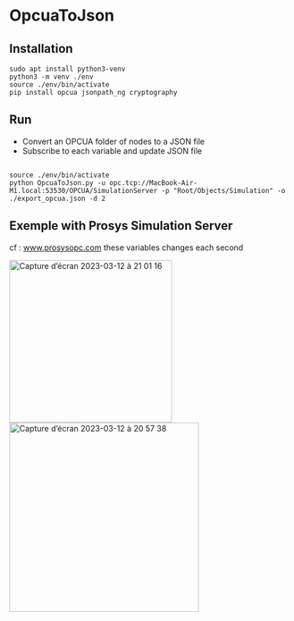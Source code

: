# OpcuaToJson

## Installation 

```
sudo apt install python3-venv
python3 -m venv ./env
source ./env/bin/activate
pip install opcua jsonpath_ng cryptography

```

## Run

- Convert an OPCUA folder of nodes to a JSON file
- Subscribe to each variable and update JSON file


```

source ./env/bin/activate
python OpcuaToJson.py -u opc.tcp://MacBook-Air-M1.local:53530/OPCUA/SimulationServer -p "Root/Objects/Simulation" -o ./export_opcua.json -d 2

```

## Exemple with Prosys Simulation Server

cf : www.prosysopc.com
these variables changes each second

<img width="291" alt="Capture d’écran 2023-03-12 à 21 01 16" src="https://user-images.githubusercontent.com/1449867/224570165-ed06f555-7e4f-4a14-a90f-7aeefabf88e1.png">


<img width="339" alt="Capture d’écran 2023-03-12 à 20 57 38" src="https://user-images.githubusercontent.com/1449867/224569971-9fae87ad-6dd0-4993-83ba-8b8fda603f90.png">
